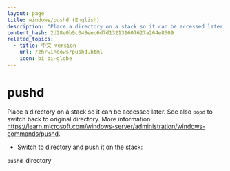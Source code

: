 ```yaml
---
layout: page
title: windows/pushd (English)
description: "Place a directory on a stack so it can be accessed later."
content_hash: 2d28e0b9c048eec6d7d132131607627a264e8609
related_topics:
  - title: 中文 version
    url: /zh/windows/pushd.html
    icon: bi bi-globe
---
```

# pushd

Place a directory on a stack so it can be accessed later.
See also `popd` to switch back to original directory.
More information: <https://learn.microsoft.com/windows-server/administration/windows-commands/pushd>.

- Switch to directory and push it on the stack:

`pushd `<span class="tldr-var badge badge-pill bg-dark-lm bg-white-dm text-white-lm text-dark-dm font-weight-bold">directory</span>
